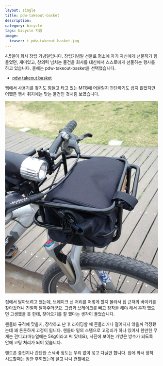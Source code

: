 ```yaml
---
layout: single
title: pdw-takeout-basket
description: 
category: bicycle
tags: bicycle 지름
image:
  teaser: t-pdw-takeout-basket.jpg
---
```



4.5일이 회사 창립 기념일입니다. 창립기념일 선물로 평소에 자기 자신에게 선물하기 힘들었던, 재미있고,
창의력 넘치는 물건을 회사를 대신해서 스스로에게 선물하는 행사를 하고 있습니다. 올해는
pdw-takeout-basket을 선택했습니다.

- [pdw takeout basket](http://www.funshop.co.kr/goods/detail/15485?t=c)

웹에서 사용기를 찾기도 힘들고 타고 있는 MTB에 어울릴지 판단하기도
쉽지 않았지만 어쨌든 행사 취지에는 맞는 물건인 것처럼 보였습니다.

![](/images/pdw-takeout-basket.jpg)

집에서 달아보려고 했는데, 브레이크 선 처리를 어떻게 할지 몰라서 집 근처의 바이키를 찾아갔더니 친절히
달아주더군요. 그립과 브레이크를 빼고 장착을 해야 해서 혼자 했으면 고생했을 듯 한데, 찾아오기를 잘
했다는 생각이 들었습니다.

핸들바 규격에 맞을지, 장착하고 난 후 라이딩할 때 흔들리거나 떨어지지 않을까 걱정했는데
꽤 튼튼하게 고정이 됩니다. 핸들바 밑의 스템으로 고정쇠가 하나 있어서 웬만한 무게는 견디고(매뉴얼에는
5Kg이라고 써 있네요), 사진에 보이는 가방은 방수가 되도록 안에 코팅 처리가 되어 있습니다. 

핸드폰 충전지나 간단한 스낵바 정도는 무리 없이 넣고 다닐만 합니다. 집에 와서 장착 시도할때는 잠깐
후회했는데 달고 나니 괜찮네요.

